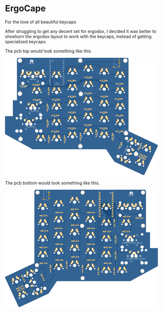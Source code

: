 # ErgoCape
For the love of all beautiful keycaps

After struggling to get any decent set for ergodox, I decided it was better to shoehorn the ergodox layout to work with the keycaps, instead of getting specialised keycaps.

The pcb top would look something like this.

![PCB top](reder/pcb_top.svg)

The pcb bottom would look something like this.

![PCB top](reder/pcb_bottom.svg)
